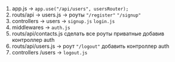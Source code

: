 1. app.js -> `app.use("/api/users", usersRouter);`
2. routs/api -> users.js -> роуты `"/register"` `"/signup"`
3. controllers -> users -> `signup.js` `login.js`
4. middlewares -> `auth.js` 
5. routs/api/contacts.js сделать все роуты приватные добавив контроллер auth
6. routs/api/users.js -> роут `"/logout"` добавить контроллер auth
7. controllers /users -> `logout.js`


